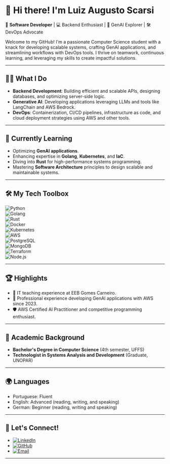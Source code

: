 # 👋 Hi there! I'm Luiz Augusto Scarsi

🚀 **Software Developer** | 💻 Backend Enthusiast | 🤖 GenAI Explorer | 🛠️ DevOps Advocate  

Welcome to my GitHub! I'm a passionate Computer Science student with a knack for developing scalable systems, crafting GenAI applications, and streamlining workflows with DevOps tools. I thrive on teamwork, continuous learning, and leveraging my skills to create impactful solutions.

---

## 🧑‍💻 What I Do  
- **Backend Development**: Building efficient and scalable APIs, designing databases, and optimizing server-side logic.  
- **Generative AI**: Developing applications leveraging LLMs and tools like LangChain and AWS Bedrock.  
- **DevOps**: Containerization, CI/CD pipelines, infrastructure as code, and cloud deployment strategies using AWS and other tools.  

---

## 🌱 Currently Learning  
- Optimizing **GenAI applications**.  
- Enhancing expertise in **Golang**, **Kubernetes**, and **IaC**.  
- Diving into **Rust** for high-performance systems programming.  
- Mastering **Software Architecture** principles to design scalable and maintainable systems.  

---

## 🛠️ My Tech Toolbox  
![Python](https://img.shields.io/badge/-Python-3776AB?style=flat-square&logo=python&logoColor=white)  
![Golang](https://img.shields.io/badge/-Go-00ADD8?style=flat-square&logo=go&logoColor=white)  
![Rust](https://img.shields.io/badge/-Rust-000000?style=flat-square&logo=rust&logoColor=white)  
![Docker](https://img.shields.io/badge/-Docker-2496ED?style=flat-square&logo=docker&logoColor=white)  
![Kubernetes](https://img.shields.io/badge/-Kubernetes-326CE5?style=flat-square&logo=kubernetes&logoColor=white)  
![AWS](https://img.shields.io/badge/-AWS-232F3E?style=flat-square&logo=amazon-aws&logoColor=white)  
![PostgreSQL](https://img.shields.io/badge/-PostgreSQL-336791?style=flat-square&logo=postgresql&logoColor=white)  
![MongoDB](https://img.shields.io/badge/-MongoDB-47A248?style=flat-square&logo=mongodb&logoColor=white)  
![Terraform](https://img.shields.io/badge/-Terraform-623CE4?style=flat-square&logo=terraform&logoColor=white)  
![Node.js](https://img.shields.io/badge/-Node.js-339933?style=flat-square&logo=node.js&logoColor=white)  

---

## 🏆 Highlights  
- 🏫 IT teaching experience at EEB Gomes Carneiro.  
- 🌟 Professional experience developing GenAI applications with AWS since 2023.  
- 🛡️ AWS Certified AI Practitioner and competitive programming enthusiast.  

---

## 📜 Academic Background  
- **Bachelor's Degree in Computer Science** (4th semester, UFFS)  
- **Technologist in Systems Analysis and Development** (Graduate, UNOPAR)  

---

## 🌍 Languages  
- Portuguese: Fluent
- English: Advanced (reading, writing, and speaking)
- German: Beginner (reading, writing and speaking)

---

## 💬 Let's Connect!  
- [![LinkedIn](https://img.shields.io/badge/-LinkedIn-0A66C2?style=flat-square&logo=linkedin&logoColor=white)](https://www.linkedin.com/in/luiz-augusto-scarsi/)  
- [![GitHub](https://img.shields.io/badge/-GitHub-181717?style=flat-square&logo=github&logoColor=white)](https://github.com/LuizScarsi)  
- [![Email](https://img.shields.io/badge/-Email-D14836?style=flat-square&logo=gmail&logoColor=white)](mailto:luizaugustoscarsi@gmail.com)  

---
